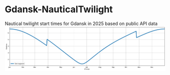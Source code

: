 # Gdansk-NauticalTwilight
Nautical twilight start times for Gdansk in 2025 based on public API data
![](nautical_twilight.png)
